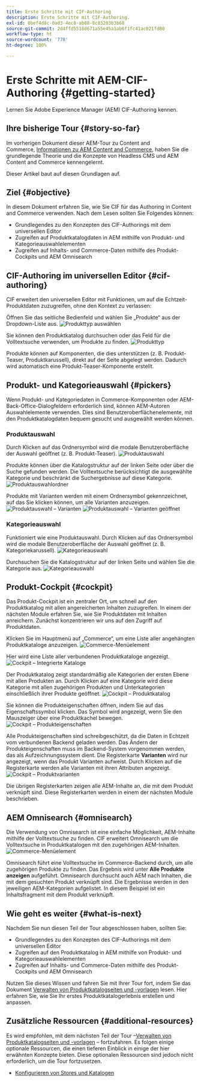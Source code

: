 ```yaml
---
title: Erste Schritte mit CIF-Authoring
description: Erste Schritte mit CIF-Authoring.
exl-id: 0bef4d8c-0ad3-4ec8-ab08-8c83203b3b68
source-git-commit: 2d4ffd5518d671a55e45a1ab6f1fc41ac021fd80
workflow-type: ht
source-wordcount: '778'
ht-degree: 100%

---
```


# Erste Schritte mit AEM-CIF-Authoring {#getting-started}

Lernen Sie Adobe Experience Manager (AEM) CIF-Authoring kennen.

## Ihre bisherige Tour {#story-so-far}

Im vorherigen Dokument dieser AEM-Tour zu Content and Commerce, [Informationen zu AEM Content and Commerce](/help/commerce-cloud/introduction.md), haben Sie die grundlegende Theorie und die Konzepte von Headless CMS und AEM Content and Commerce kennengelernt.

Dieser Artikel baut auf diesen Grundlagen auf.

## Ziel {#objective}

In diesem Dokument erfahren Sie, wie Sie CIF für das Authoring in Content and Commerce verwenden. Nach dem Lesen sollten Sie Folgendes können:

* Grundlegendes zu den Konzepten des CIF-Authorings mit dem universellen Editor
* Zugreifen auf Produktkatalogdaten in AEM mithilfe von Produkt- und Kategorieauswahlelementen
* Zugreifen auf Inhalts- und Commerce-Daten mithilfe des Produkt-Cockpits und AEM Omnisearch

## CIF-Authoring im universellen Editor {#cif-authoring}

CIF erweitert den universellen Editor mit Funktionen, um auf die Echtzeit-Produktdaten zuzugreifen, ohne den Kontext zu verlassen:

Öffnen Sie das seitliche Bedienfeld und wählen Sie „Produkte“ aus der Dropdown-Liste aus.
![Produkttyp auswählen](assets/asset-finder-overview.png)

Sie können den Produktkatalog durchsuchen oder das Feld für die Volltextsuche verwenden, um Produkte zu finden.
![Produkttyp](assets/asset-finder-search.png)

Produkte können auf Komponenten, die dies unterstützen (z. B. Produkt-Teaser, Produktkarussell), direkt auf der Seite abgelegt werden. Dadurch wird automatisch eine Produkt-Teaser-Komponente erstellt.

## Produkt- und Kategorieauswahl {#pickers}

Wenn Produkt- und Kategoriedaten in Commerce-Komponenten oder AEM-Back-Office-Dialogfeldern erforderlich sind, können AEM-Autoren Auswahlelemente verwenden. Dies sind Benutzeroberflächenelemente, mit den Produktkatalogdaten bequem gesucht und ausgewählt werden können.

### Produktauswahl

Durch Klicken auf das Ordnersymbol wird die modale Benutzeroberfläche der Auswahl geöffnet (z. B. Produkt-Teaser).
![Produktauswahl](assets/product-picker-open.png)

Produkte können über die Katalogstruktur auf der linken Seite oder über die Suche gefunden werden. Die Volltextsuche berücksichtigt die ausgewählte Kategorie und beschränkt die Suchergebnisse auf diese Kategorie.
![Produktauswahlordner](assets/product-picker-folders.png)

Produkte mit Varianten werden mit einem Ordnersymbol gekennzeichnet, auf das Sie klicken können, um alle Varianten anzuzeigen.
![Produktauswahl – Varianten](assets/product-picker-variants.png)
![Produktauswahl – Varianten geöffnet](assets/product-picker-variants-open.png)

### Kategorieauswahl

Funktioniert wie eine Produktauswahl. Durch Klicken auf das Ordnersymbol wird die modale Benutzeroberfläche der Auswahl geöffnet (z. B. Kategoriekarussell).
![Kategorieauswahl](assets/category-picker-open.png)

Durchsuchen Sie die Katalogstruktur auf der linken Seite und wählen Sie die Kategorie aus.
![Kategorieauswahl](assets/category-picker-folders.png)

## Produkt-Cockpit {#cockpit}

Das Produkt-Cockpit ist ein zentraler Ort, um schnell auf den Produktkatalog mit allen angereicherten Inhalten zuzugreifen. In einem der nächsten Module erfahren Sie, wie Sie Produktdaten mit Inhalten anreichern. Zunächst konzentrieren wir uns auf den Zugriff auf Produktdaten.

Klicken Sie im Hauptmenü auf „Commerce“, um eine Liste aller angehängten Produktkataloge anzuzeigen.
![Commerce-Menüelement](assets/commerce-menu-item.png)

Hier wird eine Liste aller verbundenen Produktkataloge angezeigt.
![Cockpit – Integrierte Kataloge](assets/cockpit-Integrated-catalogs.png)

Der Produktkatalog zeigt standardmäßig alle Kategorien der ersten Ebene mit allen Produkten an. Durch Klicken auf eine Kategorie wird diese Kategorie mit allen zugehörigen Produkten und Unterkategorien einschließlich ihrer Produkte geöffnet.
![Cockpit – Produktkatalog](assets/cockpit-product-catalog.png)

Sie können die Produkteigenschaften öffnen, indem Sie auf das Eigenschaftssymbol klicken. Das Symbol wird angezeigt, wenn Sie den Mauszeiger über eine Produktkachel bewegen.
![Cockpit – Produkteigenschaften](assets/cockpit-properties.png)

Alle Produkteigenschaften sind schreibgeschützt, da die Daten in Echtzeit vom verbundenen Backend geladen werden. Das Ändern der Produkteigenschaften muss im Backend-System vorgenommen werden, das als Aufzeichnungssystem dient. Die Registerkarte **Varianten** wird nur angezeigt, wenn das Produkt Varianten aufweist. Durch Klicken auf die Registerkarte werden alle Varianten mit ihren Attributen angezeigt.
![Cockpit – Produktvarianten](assets/cockpit-properties-variants.png)

Die übrigen Registerkarten zeigen alle AEM-Inhalte an, die mit dem Produkt verknüpft sind. Diese Registerkarten werden in einem der nächsten Module beschrieben.

## AEM Omnisearch {#omnisearch}

Die Verwendung von Omnisearch ist eine einfache Möglichkeit, AEM-Inhalte mithilfe der Volltextsuche zu finden. CIF erweitert Omnisearch um die Volltextsuche in Produktkatalogen mit den zugehörigen AEM-Inhalten.
![Commerce-Menüelement](assets/omnisearch.png)

Omnisearch führt eine Volltextsuche im Commerce-Backend durch, um alle zugehörigen Produkte zu finden. Das Ergebnis wird unter **Alle Produkte anzeigen** aufgeführt. Omnisearch durchsucht auch AEM nach Inhalten, die mit dem gesuchten Produkt verknüpft sind. Die Ergebnisse werden in den jeweiligen AEM-Kategorien aufgelistet. In diesem Beispiel ist ein Inhaltsfragment mit dem Produkt verknüpft.

## Wie geht es weiter {#what-is-next}

Nachdem Sie nun diesen Teil der Tour abgeschlossen haben, sollten Sie:

* Grundlegendes zu den Konzepten des CIF-Authorings mit dem universellen Editor
* Zugreifen auf den Produktkatalog in AEM mithilfe von Produkt- und Kategorieauswahlelementen
* Zugreifen auf Inhalts- und Commerce-Daten mithilfe des Produkt-Cockpits und AEM Omnisearch

Nutzen Sie dieses Wissen und fahren Sie mit Ihrer Tour fort, indem Sie das Dokument [Verwalten von Produktkatalogseiten und -vorlagen](catalog-templates.md) lesen. Hier erfahren Sie, wie Sie Ihr erstes Produktkatalogerlebnis erstellen und anpassen.

## Zusätzliche Ressourcen {#additional-resources}

Es wird empfohlen, mit dem nächsten Teil der Tour –[Verwalten von Produktkatalogseiten und -vorlagen](catalog-templates.md) – fortzufahren. Es folgen einige optionale Ressourcen, die einen tieferen Einblick in einige der hier erwähnten Konzepte bieten. Diese optionalen Ressourcen sind jedoch nicht erforderlich, um die Tour fortzusetzen.

* [Konfigurieren von Stores und Katalogen](/help/commerce-cloud/getting-started.md#catalog)
